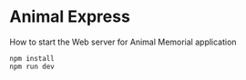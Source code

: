 # Animal Express


How to start the Web server for Animal Memorial application
```
npm install
npm run dev
```
